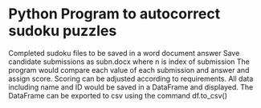 # Python Program to autocorrect sudoku puzzles 
Completed sudoku files to be saved in a word document answer
Save candidate submissions as subn.docx where n is index of submission
The program would compare each value of each submission and answer and assign score. Scoring can be adjusted according to requirements. 
All data including name and ID would be saved in a DataFrame and displayed. The DataFrame can be exported to csv using the command df.to_csv()

 
